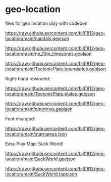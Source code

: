 # geo-location
files for geo location
play with codepen

https://raw.githubusercontent.com/bill1812/geo-location/main/capitals.geojson

https://raw.githubusercontent.com/bill1812/geo-location/main/ne_10m_timezones.geojson

https://raw.githubusercontent.com/bill1812/geo-location/main/TectonicPlate.boundaries.geojson

Right-hand rewinded:

https://raw.githubusercontent.com/bill1812/geo-location/main/TectonicPlate.plates.geojson

https://raw.githubusercontent.com/bill1812/geo-location/main/countries.geojson

Font changed:

https://raw.githubusercontent.com/bill1812/geo-location/main/starnames.json

Easy Play Map: Suck World!

https://raw.githubusercontent.com/bill1812/geo-location/main/SuckWorld.geojson

https://raw.githubusercontent.com/bill1812/geo-location/main/SuckWorld.topojson
